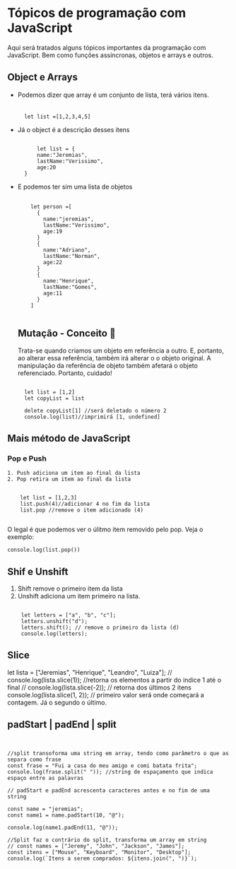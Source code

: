# Tópicos de programação com JavaScript

Aqui será tratados alguns tópicos importantes da programação com JavaScript. Bem como funções assíncronas, objetos e arrays e outros.

## Object e Arrays

- Podemos dizer que array é um conjunto de lista, terá vários itens.
  <pre><code>
    let list =[1,2,3,4,5]
  </code></pre>
- Já o object é a descrição desses itens
  <pre><code>
        let list = {
        name:"Jeremias",
        lastName:"Verissimo",
        age:20
    }
  </code></pre>

* E podemos ter sim uma lista de objetos

  <pre>
    <code>
      let person =[
        {
          name:"jeremias",
          lastName:"Verissimo",
          age:19
        }
        {
          name:"Adriano",
          lastName:"Norman",
          age:22
        }
        {
          name:"Henrique",
          lastName:"Gomes",
          age:11
        }
      ]
      </code>
  </pre>

  ## Mutação - Conceito 🧟

  Trata-se quando criamos um objeto em referência a outro. E, portanto, ao alterar essa referência, também irá alterar o o objeto original. A manipulação da referência de objeto também afetará o objeto referenciado. Portanto, cuidado!

  <pre><code>
    let list = [1,2]
    let copyList = list
  
    delete copyList[1] //será deletado o número 2
    console.log(list)//imprimirá [1, undefined]
  </code></pre>

## Mais método de JavaScript

### Pop e Push

    1. Push adiciona um item ao final da lista
    2. Pop retira um item ao final da lista

   <pre><code>
    let list = [1,2,3]
    list.push(4)//adicionar 4 no fim da lista
    list.pop //remove o item adicionado (4)
   </code></pre>

O legal é que podemos ver o úlitmo item removido pelo pop. Veja o exemplo:

<pre><code>console.log(list.pop())</code></pre>

## Shif e Unshift

1. Shift remove o primeiro item da lista
2. Unshift adiciona um item primeiro na lista.
   <pre><code>
    let letters = ["a", "b", "c"];
    letters.unshift("d");
    letters.shift(); // remove o primeiro da lista (d)
    console.log(letters);
   </code></pre>

## Slice

let lista = ["Jeremias", "Henrique", "Leandro", "Luiza"];
// console.log(lista.slice(1)); //retorna os elementos a partir do indice 1 até o final
// console.log(lista.slice(-2)); // retorna dos últimos 2 itens
console.log(lista.slice(1, 2)); // primeiro valor será onde começará a contagem. Já o segundo o último.

## padStart | padEnd | split

<pre><code>

//split transoforma uma string em array, tendo como parâmetro o que as separa como frase
const frase = "Fui a casa do meu amigo e comi batata frita";
console.log(frase.split(" ")); //string de espaçamento que indica espaço entre as palavras

// padStart e padEnd acrescenta caracteres antes e no fim de uma string

const name = "jeremias";
const name1 = name.padStart(10, "@");

console.log(name1.padEnd(11, "@"));

//Split faz o contrário do split, transforma um array em string
// const names = ["Jeremy", "John", "Jackson", "James"];
const itens = ["Mouse", "Keyboard", "Monitor", "Desktop"];
console.log(`Itens a serem comprados: ${itens.join(", ")}`);
</code></pre>

